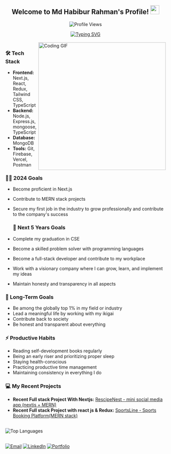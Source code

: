 <div align="center">
  <h2>Welcome to Md Habibur Rahman's Profile! <img src="https://media.giphy.com/media/hvRJCLFzcasrR4ia7z/giphy.gif" width="28"></h2>
</div>

<p align="center">
  <img src="https://komarev.com/ghpvc/?username=hrhabib07&label=Profile%20views&color=0e75b6&style=flat" alt="Profile Views" />
</p>

<div align="center">
  <a href="https://git.io/typing-svg">
    <img src="https://readme-typing-svg.demolab.com?font=Fira+Code&color=38C2FF&center=true&vCenter=true&width=435&lines=Web+Developer;MERN+Stack+Developer;Next.js+Enthusiast" alt="Typing SVG" />
  </a>
</div>

<br clear="both" />
<div > 
  <img align="right" alt="Coding GIF" width="400" src="https://64.media.tumblr.com/2d0af9c90d1b1107313cc20bda01548a/tumblr_outwxnanpp1u79o2lo1_1280.gif">
</div>

### 🛠️ Tech Stack

- **Frontend:** Next.js, React, Redux, Tailwind CSS, TypeScript
- **Backend:** Node.js, Express.js, mongoose, TypeScript
- **Database:** MongoDB
- **Tools:** Git, Firebase, Vercel, Postman


### 👨‍💻 2024 Goals

- Become proficient in Next.js
- Contribute to MERN stack projects
- Secure my first job in the industry to grow professionally and contribute to the company's success

  ### 🌱 Next 5 Years Goals

- Complete my graduation in CSE
- Become a skilled problem solver with programming languages
- Become a full-stack developer and contribute to my workplace
- Work with a visionary company where I can grow, learn, and implement my ideas
- Maintain honesty and transparency in all aspects

### 🌟 Long-Term Goals

- Be among the globally top 1% in my field or industry
- Lead a meaningful life by working with my ikigai
- Contribute back to society
- Be honest and transparent about everything

### ⚡ Productive Habits

- Reading self-development books regularly
- Being an early riser and prioritizing proper sleep
- Staying health-conscious
- Practicing productive time management
- Maintaining consistency in everything I do


### 💻 My Recent Projects

- **Recent Full stack Project With Nextjs:** [RescipeNest - mini social media app (nextjs + MERN)](https://recipe-nest-client.vercel.app/)
- **Recent Full stack Project with react js & Redux:** [SportsLine - Sports Booking Platform(MERN stack) ](https://sport-booking-facility-fronted.vercel.app/)

<br clear="both" />
  <img align="left" src="https://github-readme-stats.vercel.app/api/top-langs?username=hrhabib07&show_icons=true&locale=en&layout=compact" alt="Top Languages" /> 
<br clear="both" />
<br clear="both" />


[![Email](https://img.shields.io/badge/Email-D14836?logo=gmail&logoColor=white)](mailto:mdhabibur.hr7@gmail.com) 
[![LinkedIn](https://img.shields.io/badge/LinkedIn-%230077B5.svg?logo=linkedin&logoColor=white)](https://linkedin.com/in/mdhabibur-hr7)
[![Portfolio](https://img.shields.io/badge/Portfolio-%23A020F0.svg?logo=About.me&logoColor=white)](https://md-habibur-hr7-portfolio.vercel.app/)








